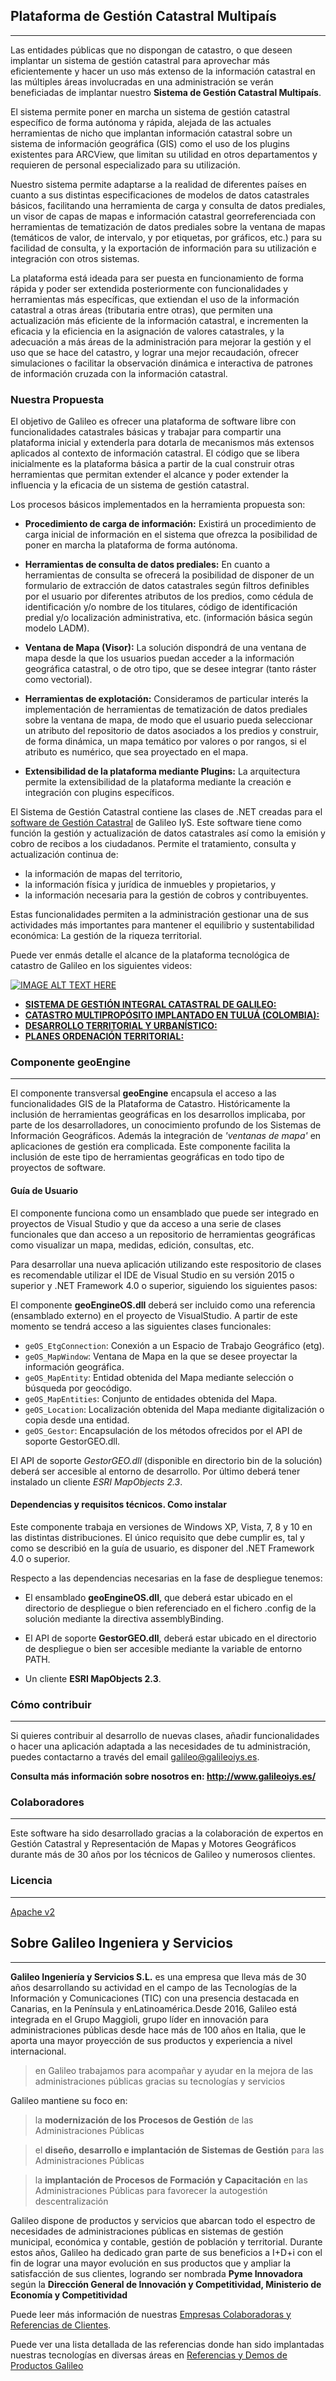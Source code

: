 ## Plataforma de Gestión Catastral Multipaís
---
Las entidades públicas que no dispongan de catastro, o que deseen implantar un sistema de gestión catastral para aprovechar más eficientemente y hacer un uso más extenso de la información catastral en las múltiples áreas involucradas en una administración se verán beneficiadas de implantar nuestro **Sistema de Gestión Catastral Multipaís**. 

El sistema permite poner en marcha un sistema de gestión catastral específico de forma autónoma y rápida, alejada de las actuales herramientas de nicho que implantan información catastral sobre un sistema de información geográfica (GIS) como el uso de los plugins existentes para ARCView, que limitan su utilidad en otros departamentos y requieren de personal especializado para su utilización.

Nuestro sistema permite adaptarse a la realidad de diferentes países en cuanto a sus distintas especificaciones de modelos de datos catastrales básicos, facilitando una herramienta de carga y consulta de datos prediales, un visor de capas de mapas e información catastral georreferenciada con herramientas de tematización de datos prediales sobre la ventana de mapas (temáticos de valor, de intervalo, y por etiquetas, por gráficos, etc.) para su facilidad de consulta, y la exportación de información para su utilización e integración con otros sistemas.

La plataforma está ideada para ser puesta en funcionamiento de forma rápida y poder ser extendida posteriormente con funcionalidades y herramientas más específicas, que extiendan el uso de la información catastral a otras áreas (tributaria entre otras), que permiten una actualización más eficiente de la información catastral, e incrementen la eficacia y la eficiencia en la asignación de valores catastrales, y la adecuación a más áreas de la administración para mejorar la gestión y el uso que se hace del catastro, y lograr una mejor recaudación, ofrecer simulaciones o facilitar la observación dinámica e interactiva de patrones de información cruzada con la información catastral.


### Nuestra Propuesta
El objetivo de Galileo es ofrecer una plataforma de software libre con funcionalidades catastrales básicas y trabajar para compartir una plataforma inicial y extenderla para dotarla de mecanismos más extensos aplicados al contexto de información catastral. El código que se libera inicialmente es la plataforma básica a partir de la cual construir otras herramientas que permitan extender el alcance y poder extender la influencia y la eficacia de un sistema de gestión catastral.

Los procesos básicos implementados en la herramienta propuesta son:

 * **Procedimiento de carga de información:** Existirá un procedimiento de carga inicial de información en el sistema que ofrezca la posibilidad de poner en marcha la plataforma de forma autónoma.

 * **Herramientas de consulta de datos prediales:** En cuanto a herramientas de consulta se ofrecerá la posibilidad de disponer de un formulario de extracción de datos catastrales según filtros definibles por el usuario por diferentes atributos de los predios, como cédula de identificación y/o nombre de los titulares, código de identificación predial y/o localización administrativa, etc. (información básica según modelo LADM).

 * **Ventana de Mapa (Visor):** La solución dispondrá de una ventana de mapa desde la que los usuarios puedan acceder a la información geográfica catastral, o de otro tipo, que se desee integrar (tanto ráster como vectorial).

 * **Herramientas de explotación:** Consideramos de particular interés la implementación de herramientas de tematización de datos prediales sobre la ventana de mapa, de modo que el usuario pueda seleccionar un atributo del repositorio de datos asociados a los predios y construir, de forma dinámica, un mapa temático por valores o por rangos, si el atributo es numérico, que sea proyectado en el mapa.

 * **Extensibilidad de la plataforma mediante Plugins:** La arquitectura permite la extensibilidad de la plataforma mediante la creación e integración con plugins específicos.

El Sistema de Gestión Catastral contiene las clases de .NET creadas para el [software de Gestión Catastral](http://www.galileoiys.es/portfolio-item/gestion-catastral/) de Galileo IyS. Este software tiene como función la gestión y actualización de datos catastrales así como la emisión y cobro de recibos a los ciudadanos. Permite el tratamiento, consulta y actualización continua de: 
* la información de mapas del territorio,
* la información física y jurídica de inmuebles y propietarios, y 
* la información necesaria para la gestión de cobros y contribuyentes.   

Estas funcionalidades permiten a la administración gestionar una de sus actividades más importantes para mantener el equilibrio y sustentabilidad económica: La gestión de la riqueza territorial.

Puede ver enmás detalle el alcance de la plataforma tecnológica de catastro de Galileo en los siguientes videos:

[![IMAGE ALT TEXT HERE](https://user-images.githubusercontent.com/36766747/36648677-87fca8b0-1a64-11e8-8c02-33307fbc833f.png)](https://youtu.be/ovHF9xIQQAw?t=31)

 * [**SISTEMA DE GESTIÓN INTEGRAL CATASTRAL DE GALILEO:**](https://youtu.be/ovHF9xIQQAw?t=31)
 * [**CATASTRO MULTIPROPÓSITO IMPLANTADO EN TULUÁ (COLOMBIA):**](https://youtu.be/DFPdrn-bul8)
 * [**DESARROLLO TERRITORIAL Y URBANÍSTICO:**](https://youtu.be/DqZQLUX-ivk)
 * [**PLANES ORDENACIÓN TERRITORIAL:**](https://youtu.be/I5aZzfXbq-s?t=252)



### Componente geoEngine
---

El componente transversal **geoEngine** encapsula el acceso a las funcionalidades GIS de la Plataforma de Catastro. 
Históricamente la inclusión de herramientas geográficas en los desarrollos implicaba, por parte de los desarrolladores, un conocimiento profundo de los Sistemas de Información Geográficos. Además la integración de *'ventanas de mapa'* en aplicaciones de gestión era complicada. Este componente facilita la inclusión de este tipo de herramientas geográficas en todo tipo de proyectos de software.

#### Guía de Usuario
El componente funciona como un ensamblado que puede ser integrado en proyectos de Visual Studio y que da acceso a una serie de clases funcionales que dan acceso a un repositorio de herramientas geográficas como visualizar un mapa, medidas, edición, consultas, etc.

Para desarrollar una nueva aplicación utilizando este respositorio de clases es recomendable utilizar el IDE de Visual Studio en su versión 2015 o superior y .NET Framework 4.0 o superior, siguiendo los siguientes pasos:

El componente **geoEngineOS.dll** deberá ser incluido como una referencia (ensamblado externo) en el proyecto de VisualStudio. A partir de este momento se tendrá acceso a las siguientes clases funcionales:
+ `geOS_EtgConnection`: Conexión a un Espacio de Trabajo Geográfico (etg).
+ `geOS_MapWindow`: Ventana de Mapa en la que se desee proyectar la información geográfica.
+ `geOS_MapEntity`: Entidad obtenida del Mapa mediante selección o búsqueda por geocódigo.
+ `geOS_MapEntities`: Conjunto de entidades obtenida del Mapa.
+ `geOS_Location`: Localización obtenida del Mapa mediante digitalización o copia desde una entidad.
+ `geOS_Gestor`: Encapsulación de los métodos ofrecidos por el API de soporte GestorGEO.dll.

El API de soporte _GestorGEO.dll_ (disponible en directorio bin de la solución) deberá ser accesible al entorno de desarrollo. Por último deberá tener instalado un cliente _ESRI MapObjects 2.3_.

#### Dependencias y requisitos técnicos. Como instalar
Este componente trabaja en versiones de Windows XP, Vista, 7, 8 y 10 en las distintas distribuciones. El único requisito que debe cumplir es, tal y como se describió en la guía de usuario, es disponer del .NET Framework 4.0 o superior.

Respecto a las dependencias necesarias en la fase de despliegue tenemos:

+ El ensamblado **geoEngineOS.dll**, que deberá estar ubicado en el directorio de despliegue o bien referenciado en el fichero .config de la solución mediante la directiva assemblyBinding.

+ El API de soporte **GestorGEO.dll**, deberá estar ubicado en el directorio de despliegue o bien ser accesible mediante la variable de entorno PATH.

+ Un cliente **ESRI MapObjects 2.3**.

### Cómo contribuir
---
Si quieres contribuir al desarrollo de nuevas clases, añadir funcionalidades o hacer una aplicación adaptada a las necesidades de tu administración, puedes contactarno a través del email galileo@galileoiys.es.

**Consulta más información sobre nosotros en: http://www.galileoiys.es/**

### Colaboradores
---
Este software ha sido desarrollado gracias a la colaboración de expertos en Gestión Catastral y Representación de Mapas y Motores Geográficos durante más de 30 años por los técnicos de Galileo y numerosos clientes.

### Licencia 
---
[Apache v2](https://www.apache.org/licenses/LICENSE-2.0)

## Sobre Galileo Ingeniera y Servicios 
---

**Galileo Ingeniería y Servicios S.L.** es una empresa que lleva más de 30 años desarrollando su actividad en el campo de las Tecnologías de la Información y Comunicaciones (TIC) con una presencia destacada en Canarias, en la Península y enLatinoamérica.Desde 2016, Galileo está integrada en el Grupo Maggioli, grupo líder en innovación para administraciones públicas desde hace más de 100 años en Italia, que le aporta una mayor proyección de sus productos y experiencia a nivel internacional.

 > en Galileo trabajamos para acompañar y ayudar en la mejora de las administraciones públicas gracias su tecnologías y servicios


Galileo mantiene su foco en:

 > la **modernización de los Procesos de Gestión** de las Administraciones Públicas

 > el **diseño, desarrollo e implantación de Sistemas de Gestión** para las Administraciones Públicas

 > la **implantación de Procesos de Formación y Capacitación** en las Administraciones Públicas para favorecer la autogestión descentralización

Galileo dispone de productos y servicios que abarcan todo el espectro de necesidades de administraciones públicas en sistemas de gestión municipal, económica y contable, gestión de población y territorial. Durante estos años, Galileo ha dedicado gran parte de sus beneficios a I+D+i con el fin de lograr una mayor evolución en sus productos que y ampliar la satisfacción de sus clientes, logrando ser nombrada **Pyme Innovadora** según la **Dirección General de Innovación y Competitividad, Ministerio de Economía y Competitividad**

Puede leer más información de nuestras [Empresas Colaboradoras y Referencias de Clientes](https://github.com/GalileoIyS/ecoanalytics/blob/master/Referencias.md).

Puede ver una lista detallada de las referencias donde han sido implantadas nuestras tecnologías en diversas áreas en
[Referencias y Demos de Productos Galileo](https://github.com/GalileoIyS/ecoanalytics/blob/master/ReferenciasDemos.md)


